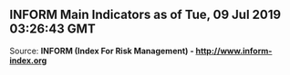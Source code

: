 ## INFORM Main Indicators as of Tue, 09 Jul 2019 03:26:43 GMT

Source: **INFORM (Index For Risk Management) - http://www.inform-index.org**